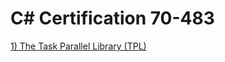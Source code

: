 # C# Certification 70-483

[1) The Task Parallel Library (TPL)](https://github.com/marcosjroig/CSharp_Certification_70-483/blob/master/1-Task_Parallel_library.md)
